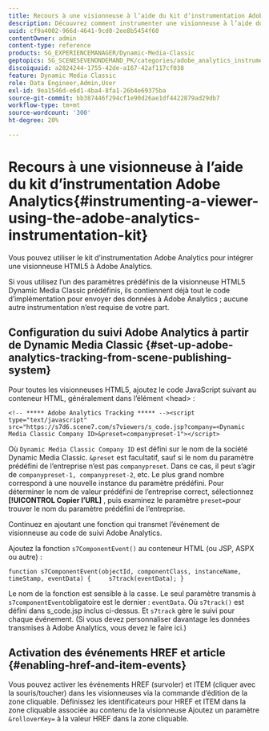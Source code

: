 ```yaml
---
title: Recours à une visionneuse à l’aide du kit d’instrumentation Adobe Analytics
description: Découvrez comment instrumenter une visionneuse à l’aide du kit d’instrumentation Adobe Analytics dans Dynamic Media Classic.
uuid: cf9a4002-966d-4641-9cd0-2ee8b5454f60
contentOwner: admin
content-type: reference
products: SG_EXPERIENCEMANAGER/Dynamic-Media-Classic
geptopics: SG_SCENESEVENONDEMAND_PK/categories/adobe_analytics_instrumentation_kit
discoiquuid: a2824244-1755-42de-a167-42af117cf038
feature: Dynamic Media Classic
role: Data Engineer,Admin,User
exl-id: 9ea1546d-e6d1-4ba4-8fa1-26b4e69375ba
source-git-commit: bb387446f294cf1e90d26ae1df4422879ad29db7
workflow-type: tm+mt
source-wordcount: '300'
ht-degree: 20%

---
```


# Recours à une visionneuse à l’aide du kit d’instrumentation Adobe Analytics{#instrumenting-a-viewer-using-the-adobe-analytics-instrumentation-kit}

Vous pouvez utiliser le kit d’instrumentation Adobe Analytics pour intégrer une visionneuse HTML5 à Adobe Analytics.

Si vous utilisez l’un des paramètres prédéfinis de la visionneuse HTML5 Dynamic Media Classic prédéfinis, ils contiennent déjà tout le code d’implémentation pour envoyer des données à Adobe Analytics ; aucune autre instrumentation n’est requise de votre part.

## Configuration du suivi Adobe Analytics à partir de Dynamic Media Classic {#set-up-adobe-analytics-tracking-from-scene-publishing-system}

Pour toutes les visionneuses HTML5, ajoutez le code JavaScript suivant au conteneur HTML, généralement dans l’élément &lt;head> :

```as3
<!-- ***** Adobe Analytics Tracking ***** --><script type="text/javascript" src="https://s7d6.scene7.com/s7viewers/s_code.jsp?company=<Dynamic Media Classic Company ID>&preset=companypreset-1"></script>
```

Où `Dynamic Media Classic Company ID` est défini sur le nom de la société Dynamic Media Classic. `&preset` est facultatif, sauf si le nom du paramètre prédéfini de l’entreprise n’est pas `companypreset`. Dans ce cas, il peut s’agir de `companypreset-1, companypreset-2`, etc. Le plus grand nombre correspond à une nouvelle instance du paramètre prédéfini. Pour déterminer le nom de valeur prédéfini de l’entreprise correct, sélectionnez **[!UICONTROL Copier l’URL]** , puis examinez le paramètre `preset=`pour trouver le nom du paramètre prédéfini de l’entreprise.

Continuez en ajoutant une fonction qui transmet l’événement de visionneuse au code de suivi Adobe Analytics.

Ajoutez la fonction `s7ComponentEvent()` au conteneur HTML (ou JSP, ASPX ou autre) :

```as3
function s7ComponentEvent(objectId, componentClass, instanceName, timeStamp, eventData) {     s7track(eventData); }
```

Le nom de la fonction est sensible à la casse. Le seul paramètre transmis à `s7componentEvent`obligatoire est le dernier : `eventData`. Où `s7track()` est défini dans s_code.jsp inclus ci-dessus. Et `s7track` gère le suivi pour chaque événement. (Si vous devez personnaliser davantage les données transmises à Adobe Analytics, vous devez le faire ici.)

## Activation des événements HREF et article {#enabling-href-and-item-events}

Vous pouvez activer les événements HREF (survoler) et ITEM (cliquer avec la souris/toucher) dans les visionneuses via la commande d’édition de la zone cliquable. Définissez les identificateurs pour HREF et ITEM dans la zone cliquable associée au contenu de la visionneuse Ajoutez un paramètre `&rolloverKey=` à la valeur HREF dans la zone cliquable.
